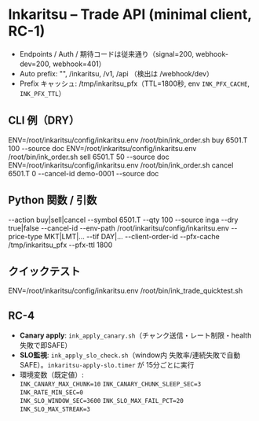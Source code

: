 # Inkaritsu – Trade API (minimal client, RC-1)
- Endpoints / Auth / 期待コードは従来通り（signal=200, webhook-dev=200, webhook=401）
- Auto prefix: "", /inkaritsu, /v1, /api （検出は /webhook/dev）
- Prefix キャッシュ: /tmp/inkaritsu_pfx（TTL=1800秒, env `INK_PFX_CACHE`, `INK_PFX_TTL`）

## CLI 例（DRY）
ENV=/root/inkaritsu/config/inkaritsu.env /root/bin/ink_order.sh buy 6501.T 100 --source doc
ENV=/root/inkaritsu/config/inkaritsu.env /root/bin/ink_order.sh sell 6501.T  50 --source doc
ENV=/root/inkaritsu/config/inkaritsu.env /root/bin/ink_order.sh cancel 6501.T 0 --cancel-id demo-0001 --source doc

## Python 関数 / 引数
--action buy|sell|cancel
--symbol 6501.T
--qty 100
--source inga
--dry true|false
--cancel-id <ID>
--env-path /root/inkaritsu/config/inkaritsu.env
--price-type MKT|LMT|...
--tif DAY|...
--client-order-id <ID>
--pfx-cache /tmp/inkaritsu_pfx
--pfx-ttl 1800

## クイックテスト
ENV=/root/inkaritsu/config/inkaritsu.env /root/bin/ink_trade_quicktest.sh

## RC-4
- **Canary apply**: `ink_apply_canary.sh`（チャンク送信・レート制限・health失敗で即SAFE）
- **SLO監視**: `ink_apply_slo_check.sh`（window内 失敗率/連続失敗で自動SAFE）。`inkaritsu-apply-slo.timer` が 15分ごとに実行
- 環境変数（既定値）:  
  `INK_CANARY_MAX_CHUNK=10` `INK_CANARY_CHUNK_SLEEP_SEC=3` `INK_RATE_MIN_SEC=0`  
  `INK_SLO_WINDOW_SEC=3600` `INK_SLO_MAX_FAIL_PCT=20` `INK_SLO_MAX_STREAK=3`
